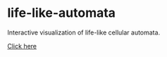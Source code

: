 # life-like-automata
Interactive visualization of life-like cellular automata.
 
[Click here](https://affectionate-bohr-ebe516.netlify.app/)
